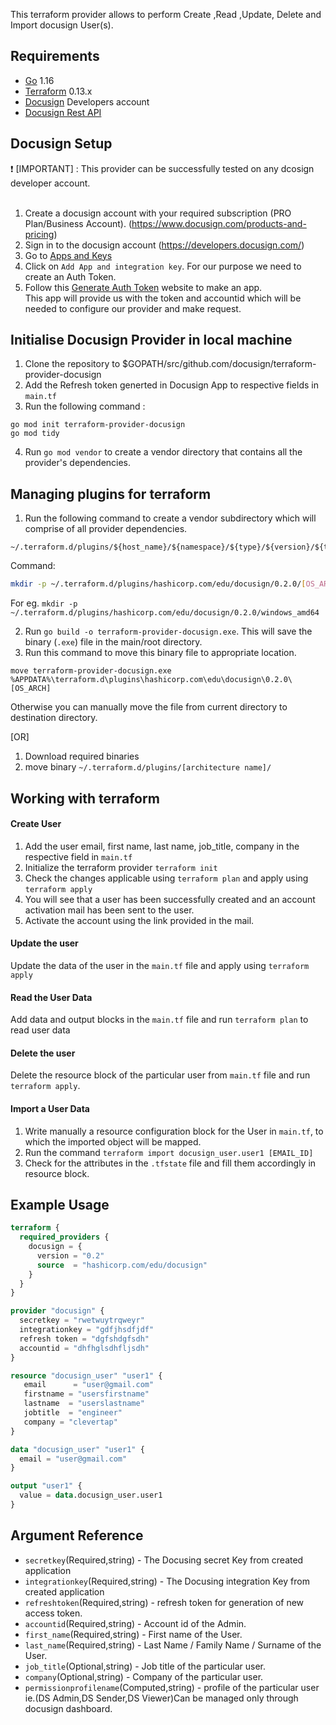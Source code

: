 
This terraform provider allows to perform Create ,Read ,Update, Delete and Import docusign User(s). 


## Requirements

* [Go](https://golang.org/doc/install) 1.16 <br>
* [Terraform](https://www.terraform.io/downloads.html) 0.13.x <br/>
* [Docusign](https://developers.docusign.com/) Developers account
* [Docusign Rest API](https://developers.docusign.com/docs/esign-rest-api/reference/) 


## Docusign Setup
 :heavy_exclamation_mark:  [IMPORTANT] : This provider can be successfully tested on any dcosign developer account. <br><br>

1. Create a docusign account with your required subscription (PRO Plan/Business Account). (https://www.docusign.com/products-and-pricing)<br>
2. Sign in to the docusign account (https://developers.docusign.com/)<br>
3. Go to [Apps and Keys](https://admindemo.docusign.com/apps-and-keys)<br>
4. Click on `Add App and integration key`. For our purpose we need to create an Auth Token. <br>
5. Follow this [Generate Auth Token](https://developers.docusign.com/platform/auth/authcode/authcode-get-token/) website to make an app. <br>
This app will provide us with the token and accountid which will be needed to configure our provider and make request. <br>


## Initialise Docusign Provider in local machine 
1. Clone the repository  to $GOPATH/src/github.com/docusign/terraform-provider-docusign <br>
2. Add the Refresh token generted in  Docusign App to respective fields in `main.tf` <br>
3. Run the following command :
 ```golang
go mod init terraform-provider-docusign
go mod tidy
```
4. Run `go mod vendor` to create a vendor directory that contains all the provider's dependencies. <br>

## Managing plugins for terraform
1. Run the following command to create a vendor subdirectory which will comprise of  all provider dependencies. <br>
```
~/.terraform.d/plugins/${host_name}/${namespace}/${type}/${version}/${target}
``` 
Command: 
```bash
mkdir -p ~/.terraform.d/plugins/hashicorp.com/edu/docusign/0.2.0/[OS_ARCH]
```
For eg. `mkdir -p ~/.terraform.d/plugins/hashicorp.com/edu/docusign/0.2.0/windows_amd64`<br>

2. Run `go build -o terraform-provider-docusign.exe`. This will save the binary (`.exe`) file in the main/root directory. <br>
3. Run this command to move this binary file to appropriate location.
 ```
 move terraform-provider-docusign.exe %APPDATA%\terraform.d\plugins\hashicorp.com\edu\docusign\0.2.0\[OS_ARCH]
 ``` 
Otherwise you can manually move the file from current directory to destination directory.<br>


[OR]

1. Download required binaries <br>
2. move binary `~/.terraform.d/plugins/[architecture name]/`


## Working with terraform

#### Create User
1. Add the user email, first name, last name, job_title, company in the respective field in `main.tf`
2. Initialize the terraform provider `terraform init`
3. Check the changes applicable using `terraform plan` and apply using `terraform apply`
4. You will see that a user has been successfully created and an account activation mail has been sent to the user.
5. Activate the account using the link provided in the mail.

#### Update the user
Update the data of the user in the `main.tf` file and apply using `terraform apply`

#### Read the User Data
Add data and output blocks in the `main.tf` file and run `terraform plan` to read user data


#### Delete the user
Delete the resource block of the particular user from `main.tf` file and run `terraform apply`.

#### Import a User Data
1. Write manually a resource configuration block for the User in `main.tf`, to which the imported object will be mapped.
2. Run the command `terraform import docusign_user.user1 [EMAIL_ID]`
3. Check for the attributes in the `.tfstate` file and fill them accordingly in resource block.


## Example Usage
```terraform
terraform {
  required_providers {
    docusign = {
      version = "0.2"
      source  = "hashicorp.com/edu/docusign"
    }
  }
}

provider "docusign" {
  secretkey = "rwetwuytrqweyr"
  integrationkey = "gdfjhsdfjdf"
  refresh token = "dgfshdgfsdh"
  accountid = "dhfhglsdhfljsdh"
}

resource "docusign_user" "user1" {
   email      = "user@gmail.com"
   firstname = "usersfirstname"
   lastname  = "userslastname"
   jobtitle  = "engineer"
   company = "clevertap"
}

data "docusign_user" "user1" {
  email = "user@gmail.com"
}

output "user1" {
  value = data.docusign_user.user1
}
```

## Argument Reference

* `secretkey`(Required,string)     - The Docusing secret Key from created application
* `integrationkey`(Required,string)  - The Docusing integration Key from created application
* `refreshtoken`(Required,string)      - refresh token for generation of new access token.
* `accountid`(Required,string)      - Account id of the Admin.
* `first_name`(Required,string) - First name of the User.
* `last_name`(Required,string)  - Last Name / Family Name / Surname of the User.
* `job_title`(Optional,string)         - Job title of the particular user.
* `company`(Optional,string)         - Company of the particular user.
* `permissionprofilename`(Computed,string)  - profile of the particular user ie.(DS Admin,DS Sender,DS Viewer)Can be managed only through docusign dashboard.

